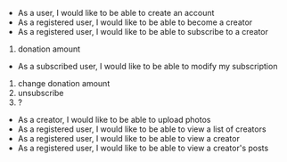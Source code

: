 * As a user, I would like to be able to create an account
* As a registered user, I would like to be able to become a creator
* As a registered user, I would like to be able to subscribe to a creator
1. donation amount
* As a subscribed user, I would like to be able to modify my subscription
1. change donation amount
2. unsubscribe
3. ?
* As a creator, I would like to be able to upload photos
* As a registered user, I would like to be able to view a list of creators
* As a registered user, I would like to be able to view a creator
* As a registered user, I would like to be able to view a creator's posts